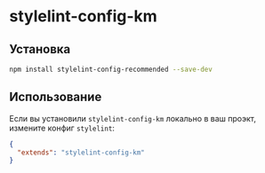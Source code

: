 # stylelint-config-km

## Установка

```bash
npm install stylelint-config-recommended --save-dev
```

## Использование

Если вы установили `stylelint-config-km` локально в ваш проэкт, измените конфиг `stylelint`:

```json
{
  "extends": "stylelint-config-km"
}
```
